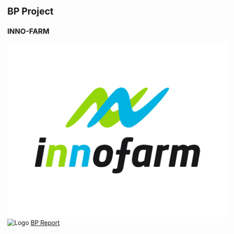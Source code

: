 ## BP Project 
### INNO-FARM 
![Logo](https://github.com/INNO-FARM/INNO-FARM.io/blob/main/innofarm1.jpg)
![Logo](https://github.com/INNO-FARM/innofarm1.jpg)
[BP Report](https://github.com/INNO-FARM/INNO-FARM.io/blob/main/OneNote.pdf) 

